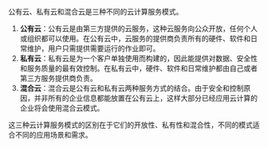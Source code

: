 公有云、私有云和混合云是三种不同的云计算服务模式。

1. **公有云**：公有云是由第三方提供的云服务，这种云服务向公众开放，任何个人或组织都可以使用。在公有云中，云服务的提供商负责所有的硬件、软件和日常维护，用户只需提供需要运行的作业即可。
2. **私有云**：私有云是为一个客户单独使用而构建的，因此能提供对数据、安全性和服务质量的最有效控制。在私有云中，硬件、软件和日常维护都由自己或者第三方服务提供商负责。
3. **混合云**：混合云是公有云和私有云两种服务方式的结合。由于安全和控制原因，并非所有的企业信息都能放置在公有云上，这样大部分已经应用云计算的企业将会使用混合云模式。

这三种云计算服务模式的区别在于它们的开放性、私有性和混合性，不同的模式适合不同的应用场景和需求。

